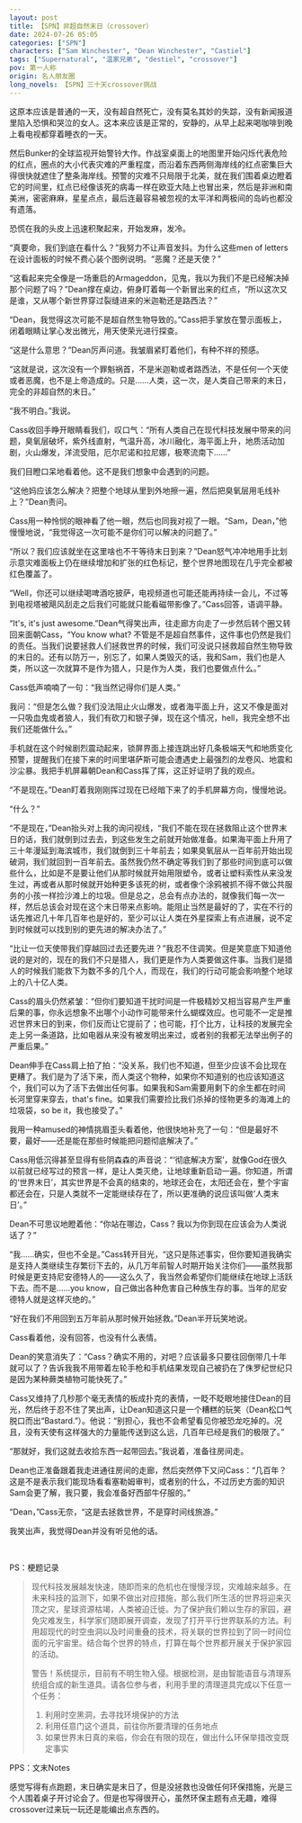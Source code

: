 ```yaml
---
layout: post
title: 【SPN】非超自然末日（crossover）
date: 2024-07-26 05:05
categories: ["SPN"]
characters: ["Sam Winchester", "Dean Winchester", "Castiel"]
tags: ["Supernatural", "温家兄弟", "destiel", "crossover"]
pov: 第一人称
origin: 名人朋友圈
long_novels: 【SPN】三十天crossover挑战
---
```


这原本应该是普通的一天，没有超自然死亡，没有莫名其妙的失踪，没有新闻报道里陷入恐惧和哭泣的女人。这本来应该是正常的，安静的，从早上起来喝咖啡到晚上看电视都穿着睡衣的一天。

然后Bunker的全球监视开始警铃大作。作战室桌面上的地图里开始闪烁代表危险的红点，圈点的大小代表灾难的严重程度，而沿着东西两侧海岸线的红点密集巨大得很快就遮住了整条海岸线。预警的灾难不只局限于北美，就在我们围着桌边瞪着它的时间里，红点已经像该死的病毒一样在欧亚大陆上也冒出来，然后是非洲和南美洲，密密麻麻，星星点点，最后连最容易被忽视的太平洋和两极间的岛屿也都没有遗落。

恐慌在我的头皮上迅速积聚起来，开始发麻，发冷。

“真要命，我们到底在看什么？”我努力不让声音发抖。为什么这些men of letters在设计面板的时候不费心装个图例说明。“恶魔？还是天使？”

“这看起来完全像是一场重启的Armageddon，见鬼，我以为我们不是已经解决掉那个问题了吗？”Dean撑在桌边，俯身盯着每一个新冒出来的红点，“所以这次又是谁，又从哪个新世界穿过裂缝进来的米迦勒还是路西法？”

“Dean，我觉得这次可能不是超自然生物导致的。”Cass把手掌放在警示面板上，闭着眼睛让掌心发出微光，用天使荣光进行探查。

“这是什么意思？”Dean厉声问道。我皱眉紧盯着他们，有种不祥的预感。

“这就是说，这次没有一个罪魁祸首，不是米迦勒或者路西法，不是任何一个天使或者恶魔，也不是上帝造成的。只是……人类，这一次，是人类自己带来的末日，完全的非超自然的末日。”

“我不明白。”我说。

Cass收回手睁开眼睛看我们，叹口气：“所有人类自己在现代科技发展中带来的问题，臭氧层破坏，紫外线直射，气温升高，冰川融化，海平面上升，地质活动加剧，火山爆发，洋流受阻，厄尔尼诺和拉尼娜，极寒流南下……”

我们目瞪口呆地看着他。这不是我们想象中会遇到的问题。

“这他妈应该怎么解决？把整个地球从里到外地擦一遍，然后把臭氧层用毛线补上？”Dean责问。

Cass用一种怜悯的眼神看了他一眼，然后也同我对视了一眼。“Sam，Dean，”他慢慢地说，“我觉得这一次可能不是你们可以解决的问题了。”

“所以？我们应该就坐在这里啥也不干等待末日到来？”Dean怒气冲冲地用手比划示意灾难面板上仍在继续增加和扩张的红色标记，整个世界地图现在几乎完全都被红色覆盖了。

“Well，你还可以继续喝啤酒吃披萨，电视频道也可能还能再持续一会儿，不过等到电视塔被飓风刮走之后我们可能就只能看磁带影像了。”Cass回答，语调平静。

“It's, it's just awesome.”Dean气得笑出声，往走廊方向走了一步然后转个圈又转回来面朝Cass，“You know what? 不管是不是超自然事件，这件事也仍然是我们的责任。当我们说要拯救人们拯救世界的时候，我们可没说只拯救超自然生物导致的末日的。还有以防万一，别忘了，如果人类毁灭的话，我和Sam，我们也是人类，所以这一次就算不是作为猎人，只是作为人类，我们也要做点什么。”

Cass低声喃喃了一句：“我当然记得你们是人类。”

我问：“但是怎么做？我们没法阻止火山爆发，或者海平面上升，这又不像是面对一只吸血鬼或者狼人，我们有砍刀和银子弹，现在这个情况，hell，我完全想不出我们还能做什么。”

手机就在这个时候剧烈震动起来，锁屏界面上接连跳出好几条极端天气和地质变化预警，提醒我们在接下来的时间里堪萨斯可能会遭遇史上最强烈的龙卷风、地震和沙尘暴。我把手机屏幕朝Dean和Cass挥了挥，这正好证明了我的观点。

“不是现在。”Dean盯着我刚刚挥过现在已经暗下来了的手机屏幕方向，慢慢地说。

“什么？”

“不是现在，”Dean抬头对上我的询问视线，“我们不能在现在拯救阻止这个世界末日的话，我们就倒到过去去，到这些发生之前就开始做准备。如果海平面上升用了三十年漫延到海滨城市，我们就倒到三十年前去；如果臭氧层从一百年前开始出现破洞，我们就回到一百年前去。虽然我仍然不确定等我们到了那些时间到底可以做些什么，比如是不是要让他们从那时候就开始用限塑令，或者让塑料索性从来没发生过，再或者从那时候就开始种更多该死的树，或者像个涂鸦被抓不得不做公共服务的小孩一样捡沙滩上的垃圾。但是总之，总会有点办法的，就像我们每一次一样，然后总该会对现在这个末日带来点影响。能阻止当然是最好的了，实在不行的话先推迟几十年几百年也是好的，至少可以让人类在外星探索上有点进展，说不定到时候就可以找到别的更先进的解决办法了。”

“比让一位天使带我们穿越回过去还要先进？”我忍不住调笑。但是笑意底下知道他说的是对的，现在的我们不只是猎人，我们更是作为人类要做这件事。当我们是猎人的时候我们能救下为数不多的几个人，而现在，我们的行动可能会影响整个地球上的八十亿人类。

Cass的眉头仍然紧皱：“但你们要知道干扰时间是一件极精妙又相当容易产生严重后果的事，你永远想象不出哪个小动作可能带来什么蝴蝶效应。也可能不一定是推迟世界末日的到来，你们反而让它提前了；也可能，打个比方，让科技的发展完全走上另一条道路，比如电器从来没有被发明出来过，或者别的我都无法举出例子的严重后果。”

Dean伸手在Cass肩上拍了拍：“没关系，我们也不知道，但至少应该不会比现在更糟了。我们是为了活下来，而人类这个物种，如果你不知道别的也应该知道这个，我们可以为了活下去做出任何事。如果我和Sam需要用剩下的余生都在时间长河里穿来穿去，that's fine。如果我们需要捡比我们杀掉的怪物更多的海滩上的垃圾袋，so be it，我也接受了。”

我用一种amused的神情挑眉歪头看着他，他很快地补充了一句：“但是最好不要，最好——还是能在那些时候能把问题彻底解决了。”

Cass用低沉得甚至显得有些阴森森的声音说：“‘彻底解决方案’，就像God在很久以前就已经写过的预言一样，是让人类灭绝，让地球重新启动一遍。你知道，所谓的‘世界末日’，其实世界是不会真的结束的，地球还会在，太阳还会在，整个宇宙都还会在，只是人类就不一定能继续存在了，所以更准确的说应该叫做‘人类末日’。”

Dean不可思议地瞪着他：“你站在哪边，Cass？我以为你到现在应该会为人类说话了？”

“我……确实，但也不全是。”Cass转开目光，“这只是陈述事实，但你要知道我确实是支持人类继续生存繁衍下去的，从几万年前智人时期开始关注你们——虽然我那时候是更支持尼安德特人的——这么久了，我当然会希望你们能继续在地球上活跃下去。而不是……you know，自己做出各种危害自己种族生存的事。当年的尼安德特人就是这样灭绝的。”

“好在我们不用回到五万年前从那时候开始拯救。”Dean半开玩笑地说。

Cass看着他，没有回答，也没有什么表情。

Dean的笑意消失了：“Cass？确实不用的，对吧？应该最多只要往回倒带几十年就可以了？告诉我我不用带着左轮手枪和手机结果发现自己被扔在了侏罗纪世纪只是因为某种蕨类植物可能快死了。”

Cass又维持了几秒那个毫无表情的板成扑克的表情，一眨不眨眼地接住Dean的目光，然后终于忍不住了笑出声，让Dean知道这只是一个糟糕的玩笑（Dean松口气脱口而出“Bastard.”）。他说：“别担心，我也不会希望看见你被恐龙吃掉的。况且，没有天使有这样强大的力量能传送到这么远，几百年已经是我们的极限了。”

“那就好，我们这就去收拾东西一起带回去。”我说着，准备往房间走。

Dean也正准备跟着我走进通往房间的走廊，然后突然停下又问Cass：“几百年？这是不是表示我们能现场看看塞勒姆审判，或者别的什么，不过历史方面的知识Sam会更了解，我只要，我会准备好西部牛仔服的。”

“Dean，”Cass无奈，“这是去拯救世界，不是穿时间线旅游。”

我笑出声，我觉得Dean并没有听见他的话。

<br>

PS：梗题记录

> 现代科技发展越发快速，随即而来的危机也在慢慢浮现，灾难越来越多。在未来科技的监测下，如果不做出对应措施，那么我们所生活的世界将迎来灭顶之灾，星球资源枯竭，人类被迫迁徙。为了保护我们赖以生存的家园，避免灾难发生，科学家们随即展开调查，发现了打开平行世界联系的方法。利用超现代的时空虫洞以及时间重叠的技术，将关联的世界拉到了同一时间位面的元宇宙里。结合每个世界的特点，打算在每个世界都开展关于保护家园的活动。
>
> 警告！系统提示，目前有不明生物入侵。根据检测，是由智能语音与清理系统组合成的新生道具。请各位参与者，利用手里的清理道具完成以下任意一个任务：
>
> 1. 利用时空黑洞，去寻找环境保护的方法
> 2. 利用任意门这个道具，前往你所要清理的任务地点
> 3. 如果世界末日真的来临，你会在有限的现在，做出什么环保举措改变既定事实

PPS：文末Notes

感觉写得有点跑题，末日确实是末日了，但是没拯救也没做任何环保措施，光是三个人围着桌子开讨论会了。但是也写得很开心，虽然环保主题有点无趣，难得crossover过来玩一玩还是能编出点东西的。
